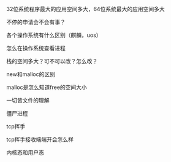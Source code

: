 32位系统程序最大的应用空间多大，64位系统最大的应用空间多大

不停的申请会不会有事？

各个操作系统有什么区别（麒麟，uos）

怎么在操作系统查看进程

栈的空间多大？可不可以改？怎么改？

new和malloc的区别

malloc是怎么知道free的空间大小

一切皆文件的理解

僵尸进程

tcp挥手

tcp挥手接收端端开会怎么样

内核态和用户态